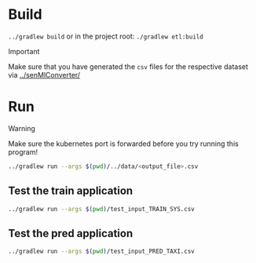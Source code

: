 # Build
`../gradlew build` or in the project root: `./gradlew etl:build`

> [!IMPORTANT]
> Make sure that you have generated the `csv` files for the respective dataset
> via [../senMlConverter/](../senMlConverter/README.md)

# Run
> [!WARNING]
> Make sure the kubernetes port is forwarded before you try running this program!

```bash
../gradlew run --args $(pwd)/../data/<output_file>.csv
```

## Test the train application

```bash
../gradlew run --args $(pwd)/test_input_TRAIN_SYS.csv
```

## Test the pred application

```bash
../gradlew run --args $(pwd)/test_input_PRED_TAXI.csv
```
